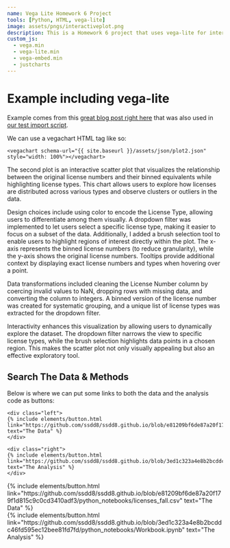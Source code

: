 ```yaml
---
name: Vega Lite Homework 6 Project
tools: [Python, HTML, vega-lite]
image: assets/pngs/interactiveplot.png
description: This is a Homework 6 project that uses vega-lite for interactive viz!
custom_js:
  - vega.min
  - vega-lite.min
  - vega-embed.min
  - justcharts
---
```



# Example including vega-lite

Example comes from this [great blog post right here](https://blog.4dcu.be/programming/2021/05/03/Interactive-Visualizations.html) that was also used in [our test import script](https://github.com/UIUC-iSchool-DataViz/is445_bcubcg_fall2022/blob/main/week01/test_imports_week01.ipynb).

We can use a vegachart HTML tag like so:

```
<vegachart schema-url="{{ site.baseurl }}/assets/json/plot2.json" style="width: 100%"></vegachart>
```

<vegachart schema-url="{{ site.baseurl }}/assets/json/plot2.json" style="width: 100%"></vegachart>

The second plot is an interactive scatter plot that visualizes the relationship between the original license numbers and their binned equivalents while highlighting license types. This chart allows users to explore how licenses are distributed across various types and observe clusters or outliers in the data.

Design choices include using color to encode the License Type, allowing users to differentiate among them visually. A dropdown filter was implemented to let users select a specific license type, making it easier to focus on a subset of the data. Additionally, I added a brush selection tool to enable users to highlight regions of interest directly within the plot. The x-axis represents the binned license numbers (to reduce granularity), while the y-axis shows the original license numbers. Tooltips provide additional context by displaying exact license numbers and types when hovering over a point.

Data transformations included cleaning the License Number column by coercing invalid values to NaN, dropping rows with missing data, and converting the column to integers. A binned version of the license number was created for systematic grouping, and a unique list of license types was extracted for the dropdown filter.

Interactivity enhances this visualization by allowing users to dynamically explore the dataset. The dropdown filter narrows the view to specific license types, while the brush selection highlights data points in a chosen region. This makes the scatter plot not only visually appealing but also an effective exploratory tool.
​

## Search The Data & Methods

Below is where we can put some links to both the data and the analysis code as buttons:

```
<div class="left">
{% include elements/button.html link="https://github.com/ssdd8/ssdd8.github.io/blob/e81209bf6de87a20f179f1d815c9c0cd3410adf3/python_notebooks/licenses_fall.csv" text="The Data" %}
</div>

<div class="right">
{% include elements/button.html link="https://github.com/ssdd8/ssdd8.github.io/blob/3ed1c323a4e8b2bcddc46fd595ec12bee81fd7fd/python_notebooks/Workbook.ipynb" text="The Analysis" %}
</div>
```

<!-- these are written in a combo of html and liquid --> 

<div class="left">
{% include elements/button.html link="https://github.com/ssdd8/ssdd8.github.io/blob/e81209bf6de87a20f179f1d815c9c0cd3410adf3/python_notebooks/licenses_fall.csv" text="The Data" %}
</div>

<div class="right">
{% include elements/button.html link="https://github.com/ssdd8/ssdd8.github.io/blob/3ed1c323a4e8b2bcddc46fd595ec12bee81fd7fd/python_notebooks/Workbook.ipynb" text="The Analysis" %}
</div>

